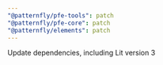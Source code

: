 ```yaml
---
"@patternfly/pfe-tools": patch
"@patternfly/pfe-core": patch
"@patternfly/elements": patch
---
```


Update dependencies, including Lit version 3
